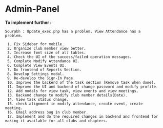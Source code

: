 # Admin-Panel

<b>To implement further :</b> 
    
    Sourabh : Update_exec.php has a problem. View Attendance has a problem.

     1. Fix Sidebar for mobile.
     2. Organize club member view better.
     3. Increase font size of all tables.
     4. Check the UI of the success/failed operation messages.
     5. Complete Modify Attendance UI.
     6. Complete View Events UI.
     7. Do frontend of Reports Section.
     8. Develop Settings modal.
     9. Re-develop the Sign-In Page.
     10. Improve the backend of the task section (Remove task when done). 
     11. Improve the UI and backend of change password and modify profile. 
     12. Add modals for view task, view events and view meetings.
	 13. Backend change to modify club member details(Date).
	 14. View task status change.
	 15. check alignment in modify attendance, create event, create meeting.
	 16. Email address bug in club member.
	 17. Implement and do the required changes in backend and frontend for making it available for all clubs and chapters. 
